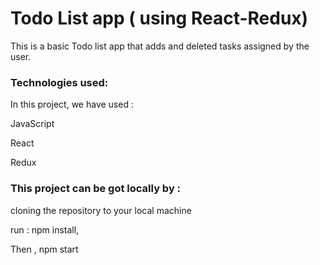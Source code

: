 # Todo List app  ( using React-Redux)

This is a basic Todo list app that adds and deleted tasks assigned by the user.

### Technologies used:

In this project, we have used :

JavaScript

React 

Redux

### This project can be got locally by :

cloning the repository to your local machine

run : npm install,

Then , npm start